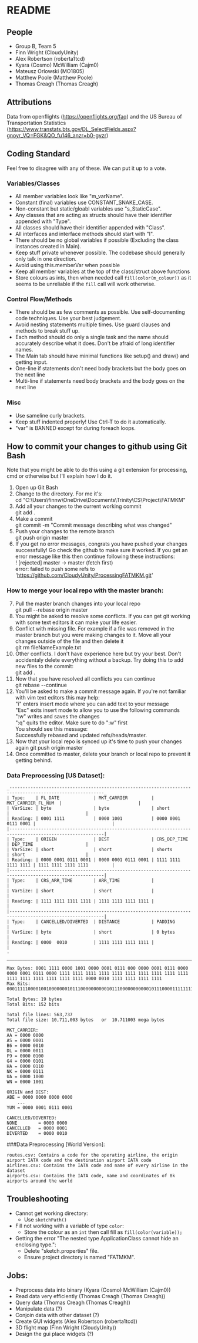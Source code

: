 # README

## People

- Group B, Team 5
- Finn Wright (CloudyUnity)
- Alex Robertson (roberta1tcd)
- Kyara (Cosmo) McWilliam (Cajm0)
- Mateusz Orlowski (MO1805)
- Matthew Poole (Matthew Poole)
- Thomas Creagh (Thomas Creagh)

## Attributions

Data from openflights (https://openflights.org/faq) and the US Bureau of Transportation Statistics (https://www.transtats.bts.gov/DL_SelectFields.aspx?gnoyr_VQ=FGK&QO_fu146_anzr=b0-gvzr)

## Coding Standard

Feel free to disagree with any of these. We can put it up to a vote.  

### Variables/Classes

- All member variables look like "m_varName".  
- Constant (final) variables use CONSTANT_SNAKE_CASE.  
- Non-constant but static/gloabl variables use "s_StaticCase".  
- Any classes that are acting as structs should have their identifier appended with "Type".  
- All classes should have their identifier appended with "Class".  
- All interfaces and interface methods should start with "I".  
- There should be no global variables if possible (Excluding the class instances created in Main).    
- Keep stuff private whenever possible. The codebase should generally only talk in one direction.  
- Avoid using this.memberVar when possible  
- Keep all member variables at the top of the class/struct above functions  
- Store colours as ints, then when needed call `fill(color(m_colour))` as it seems to be unreliable if the `fill` call will work otherwise.  

### Control Flow/Methods

- There should be as few comments as possible. Use self-documenting code techniques. Use your best judgement.  
- Avoid nesting statements multiple times. Use guard clauses and methods to break stuff up.  
- Each method should do only a single task and the name should accurately describe what it does. Don't be afraid of long identifier names.  
- The Main tab should have minimal functions like setup() and draw() and getting input.  
- One-line if statements don't need body brackets but the body goes on the next line
- Multi-line if statements need body brackets and the body goes on the next line

### Misc

- Use sameline curly brackets.  
- Keep stuff indented properly! Use Ctrl-T to do it automatically.  
- "var" is BANNED except for during foreach loops.  

## How to commit your changes to github using Git Bash  

Note that you might be able to do this using a git extension for processing, cmd or otherwise but I'll explain how I do it.  

1. Open up Git Bash  
2. Change to the directory. For me it's:  
    cd "C:\Users\finnw\OneDrive\Documents\Trinity\CS\Project\FATMKM"  
3. Add all your changes to the current working commit  
    git add .  
4. Make a commit  
    git commit -m "Commit message describing what was changed"  
5. Push your changes to the remote branch  
    git push origin master      
6. If you get no error messages, congrats you have pushed your changes successfully! Go check the github to make sure it worked. If you get an error message like this then continue following these instructions:  
     ! [rejected]        master -> master (fetch first)  
    error: failed to push some refs to 'https://github.com/CloudyUnity/ProcessingFATMKM.git'  

### How to merge your local repo with the master branch:

7. Pull the master branch changes into your local repo  
    git pull --rebase origin master  
8. You might be asked to resolve some conflicts. If you can get git working with some text editors it can make your life easier.   
9. Conflict with missing file. For example if a file was removed in the master branch but you were making changes to it. Move all your changes outside of the file and then delete it  
    git rm fileNameExample.txt  
10. Other conflicts. I don't have experience here but try your best. Don't accidentaly delete everything without a backup. Try doing this to add new files to the commit:  
    git add .  
11. Now that you have resolved all conflicts you can continue  
    git rebase --continue  
12. You'll be asked to make a commit message again. If you're not familiar with vim text editors this may help:  
    "i" enters insert mode where you can add text to your message  
    "Esc" exits insert mode to allow you to use the following commands  
    ":w" writes and saves the changes   
    ":q" quits the editor. Make sure to do ":w" first   
    You should see this message:  
        Successfully rebased and updated refs/heads/master.  
13. Now that your local repo is synced up it's time to push your changes again
    git push origin master  
14. Once committed to master, delete your branch or local repo to prevent it getting behind.

### Data Preprocessing [US Dataset]:

```
_----------------------------------------------------------------------------------------------------------_
| Type:    | FL_DATE             | MKT_CARRIER         | MKT_CARRIER_FL_NUM  |                             |
| VarSize: | byte                | byte                | short               |                             |
| Reading: | 0001 1111           | 0000 1001           | 0000 0001 0111 0001 |                             |
|----------------------------------------------------------------------------------------------------------|
| Type:    | ORIGIN              | DEST                | CRS_DEP_TIME        | DEP_TIME                    |
| VarSize: | short               | short               | shorts              | short                       |
| Reading: | 0000 0001 0111 0001 | 0000 0001 0111 0001 | 1111 1111 1111 1111 | 1111 1111 1111 1111         |
|----------------------------------------------------------------------------------------------------------|
| Type:    | CRS_ARR_TIME        | ARR_TIME            |                                                   |
| VarSize: | short               | short               |                                                   |         
| Reading: | 1111 1111 1111 1111 | 1111 1111 1111 1111 |                                                   | 
|----------------------------------------------------------------------------------------------------------|
| Type:    | CANCELLED/DIVERTED  | DISTANCE            | PADDING                                           |
| VarSize: | byte                | short               | 0 bytes                                           |
| Reading: | 0000  0010          | 1111 1111 1111 1111 |                                                   |
-__________________________________________________________________________________________________________-

Max Bytes: 0001 1111 0000 1001 0000 0001 0111 000 0000 0001 0111 0000 0000 0001 0111 0000 1111 1111 1111 1111 1111 1111 1111 1111 1111 1111 1111 1111 1111 1111 1111 1111 0000 0010 1111 1111 1111 1111
Max Bits:  0001111100001001000000010111000000000010111000000000001011100001111111111111111111111111111111111111111111111111111111111111111000000101111111111111111

Total Bytes: 19 bytes
Total Bits: 152 bits

Total file lines: 563,737
Total file size: 10,711,003 bytes   or  10.711003 mega bytes

MKT_CARRIER:
AA = 0000 0000
AS = 0000 0001
B6 = 0000 0010
DL = 0000 0011
F9 = 0000 0100
G4 = 0000 0101
HA = 0000 0110
NK = 0000 0111
UA = 0000 1000
WN = 0000 1001

ORIGIN and DEST:
ABE = 0000 0000 0000 0000
    ...
YUM = 0000 0001 0111 0001

CANCELLED/DIVERTED:
NONE        = 0000 0000
CANCELLED   = 0000 0001
DIVERTED    = 0000 0010
```
###Data Preprocessing [World Version]:
```
routes.csv: Contains a code for the operating airline, the origin airport IATA code and the destination airport IATA code
airlines.csv: Contains the IATA code and name of every airline in the dataset
airports.csv: Contains the IATA code, name and coordinates of 8k airports around the world
```

## Troubleshooting

- Cannot get working directory:
    - Use `sketchPath()`
- Fill not working with a variable of type `color`:
    - Store the colour as an `int` then call fill as `fill(color(variable));`
- Getting the error "The nested type ApplicationClass cannot hide an enclosing type.":
    - Delete "sketch.properties" file.
    - Ensure project directory is named "FATMKM".

## Jobs:

- Preprocess data into binary (Kyara (Cosmo) McWilliam (Cajm0))
- Read data very efficiently (Thomas Creagh (Thomas Creagh))
- Query data (Thomas Creagh (Thomas Creagh))
- Manipulate data (?)
- Conjoin data with other dataset (?)
- Create GUI widgets (Alex Robertson (roberta1tcd))
- 3D flight map (Finn Wright (CloudyUnity))
- Design the gui place widgets (?)
